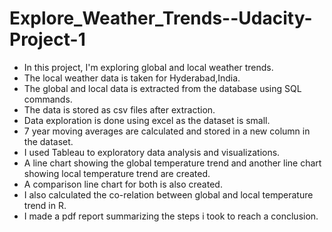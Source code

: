 # Explore_Weather_Trends--Udacity-Project-1

- In this project, I'm exploring global and local weather trends. 
- The local weather data is taken for Hyderabad,India. 
- The global and local data is extracted from the database using SQL commands. 
- The data is stored as csv files after extraction.
- Data exploration is done using excel as the dataset is small.
- 7 year moving averages are calculated and stored in a new column in the dataset.
- I used Tableau to exploratory data analysis and visualizations.
- A line chart showing the global temperature trend and another line chart showing local temperature trend are created.
- A comparison line chart for both is also created.
- I also calculated the co-relation between global and local temperature trend in R.
- I made a pdf report summarizing the steps i took to reach a conclusion.
